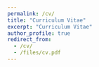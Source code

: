 ```yaml
---
permalink: /cv/
title: "Curriculum Vitae"
excerpt: "Curriculum Vitae"
author_profile: true
redirect_from: 
  - /cv/
  - /files/cv.pdf
---
```

